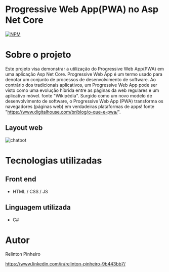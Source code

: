 # Progressive Web App(PWA) no Asp Net Core
[![NPM](https://img.shields.io/npm/l/react)](https://github.com/Relinton/AspNetCorePaginacaoDataTable/blob/main/LICENSE) 

# Sobre o projeto

Este projeto visa demonstrar a utilização do Progressive Web App(PWA) em uma aplicação Asp Net Core.
Progressive Web App é um termo usado para denotar um conjunto de processos de desenvolvimento de software. Ao contrário dos tradicionais aplicativos, um Progressive Web App pode ser visto como uma evolução híbrida entre as páginas da web regulares e um aplicativo móvel. fonte "Wikipédia".
Surgido como um novo modelo de desenvolvimento de software, o Progressive Web App (PWA) transforma os navegadores (páginas web) em verdadeiras plataformas de apps! fonte "https://www.digitalhouse.com/br/blog/o-que-e-pwa/".

## Layout web
![chatbot](https://user-images.githubusercontent.com/32855779/174649101-51138c34-8ce6-4b49-bbc2-fa331e469285.png)

# Tecnologias utilizadas
## Front end
- HTML / CSS / JS

## Linguagem utilizada
- C#

# Autor
Relinton Pinheiro

https://www.linkedin.com/in/relinton-pinheiro-9b443bb7/
